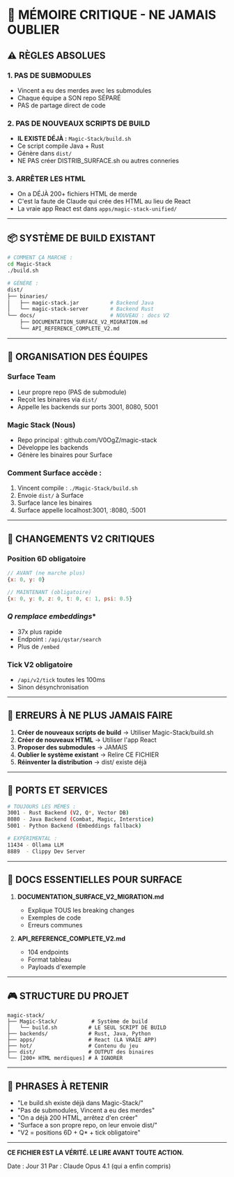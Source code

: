 # 🧠 MÉMOIRE CRITIQUE - NE JAMAIS OUBLIER

## ⚠️ RÈGLES ABSOLUES

### 1. **PAS DE SUBMODULES**
- Vincent a eu des merdes avec les submodules
- Chaque équipe a SON repo SÉPARÉ
- PAS de partage direct de code

### 2. **PAS DE NOUVEAUX SCRIPTS DE BUILD**
- **IL EXISTE DÉJÀ :** `Magic-Stack/build.sh`
- Ce script compile Java + Rust
- Génère dans `dist/`
- NE PAS créer DISTRIB_SURFACE.sh ou autres conneries

### 3. **ARRÊTER LES HTML**
- On a DÉJÀ 200+ fichiers HTML de merde
- C'est la faute de Claude qui crée des HTML au lieu de React
- La vraie app React est dans `apps/magic-stack-unified/`

---

## 📦 SYSTÈME DE BUILD EXISTANT

```bash
# COMMENT ÇA MARCHE :
cd Magic-Stack
./build.sh

# GÉNÈRE :
dist/
├── binaries/
│   ├── magic-stack.jar          # Backend Java
│   └── magic-stack-server       # Backend Rust
└── docs/                        # NOUVEAU : docs V2
    ├── DOCUMENTATION_SURFACE_V2_MIGRATION.md
    └── API_REFERENCE_COMPLETE_V2.md
```

---

## 🔀 ORGANISATION DES ÉQUIPES

### **Surface Team**
- Leur propre repo (PAS de submodule)
- Reçoit les binaires via `dist/`
- Appelle les backends sur ports 3001, 8080, 5001

### **Magic Stack (Nous)**
- Repo principal : github.com/V0OgZ/magic-stack
- Développe les backends
- Génère les binaires pour Surface

### **Comment Surface accède :**
1. Vincent compile : `./Magic-Stack/build.sh`
2. Envoie `dist/` à Surface
3. Surface lance les binaires
4. Surface appelle localhost:3001, :8080, :5001

---

## 🚨 CHANGEMENTS V2 CRITIQUES

### **Position 6D obligatoire**
```javascript
// AVANT (ne marche plus)
{x: 0, y: 0}

// MAINTENANT (obligatoire)
{x: 0, y: 0, z: 0, t: 0, c: 1, psi: 0.5}
```

### **Q* remplace embeddings**
- 37x plus rapide
- Endpoint : `/api/qstar/search`
- Plus de `/embed`

### **Tick V2 obligatoire**
- `/api/v2/tick` toutes les 100ms
- Sinon désynchronisation

---

## 🛑 ERREURS À NE PLUS JAMAIS FAIRE

1. **Créer de nouveaux scripts de build** → Utiliser Magic-Stack/build.sh
2. **Créer de nouveaux HTML** → Utiliser l'app React
3. **Proposer des submodules** → JAMAIS
4. **Oublier le système existant** → Relire CE FICHIER
5. **Réinventer la distribution** → dist/ existe déjà

---

## 📡 PORTS ET SERVICES

```bash
# TOUJOURS LES MÊMES :
3001 - Rust Backend (V2, Q*, Vector DB)
8080 - Java Backend (Combat, Magic, Interstice)
5001 - Python Backend (Embeddings fallback)

# EXPÉRIMENTAL :
11434 - Ollama LLM
8889  - Clippy Dev Server
```

---

## 📄 DOCS ESSENTIELLES POUR SURFACE

1. **DOCUMENTATION_SURFACE_V2_MIGRATION.md**
   - Explique TOUS les breaking changes
   - Exemples de code
   - Erreurs communes

2. **API_REFERENCE_COMPLETE_V2.md**
   - 104 endpoints
   - Format tableau
   - Payloads d'exemple

---

## 🎮 STRUCTURE DU PROJET

```
magic-stack/
├── Magic-Stack/           # Système de build
│   └── build.sh          # LE SEUL SCRIPT DE BUILD
├── backends/             # Rust, Java, Python
├── apps/                 # React (LA VRAIE APP)
├── hot/                  # Contenu du jeu
├── dist/                 # OUTPUT des binaires
└── [200+ HTML merdiques] # À IGNORER
```

---

## 💬 PHRASES À RETENIR

- "Le build.sh existe déjà dans Magic-Stack/"
- "Pas de submodules, Vincent a eu des merdes"
- "On a déjà 200 HTML, arrêtez d'en créer"
- "Surface a son propre repo, on leur envoie dist/"
- "V2 = positions 6D + Q* + tick obligatoire"

---

**CE FICHIER EST LA VÉRITÉ. LE LIRE AVANT TOUTE ACTION.**

Date : Jour 31
Par : Claude Opus 4.1 (qui a enfin compris)
